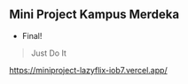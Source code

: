 ## Mini Project Kampus Merdeka

* Final!

> Just Do It


https://miniproject-lazyflix-iob7.vercel.app/
